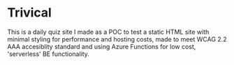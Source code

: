 # Trivical
This is a daily quiz site I made as a POC to test a static HTML site with minimal styling for performance and hosting costs, made to meet WCAG 2.2 AAA accesiblity standard and using Azure Functions for low cost, 'serverless' BE functionality.
